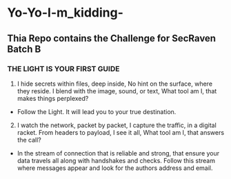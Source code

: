 # Yo-Yo-I-m_kidding-

## Thia Repo contains the Challenge for SecRaven Batch B 

### THE LIGHT IS YOUR FIRST GUIDE

1. I hide secrets within files, deep inside, No hint on the surface, where they reside. I blend with the image, sound, or text, What tool am I, that makes things perplexed?

- Follow the Light. It will lead you to your true destination.


2. I watch the network, packet by packet, I capture the traffic, in a digital racket. From headers to payload, I see it all, What tool am I, that answers the call?

- In the stream of connection that is reliable and strong, that ensure your data travels all along
with handshakes and checks. Follow this stream where messages appear and look for the authors address and email.
